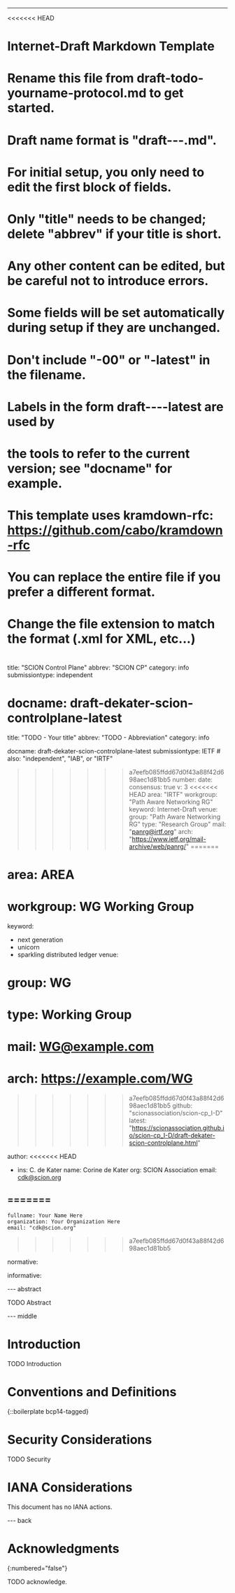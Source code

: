 ---
<<<<<<< HEAD
###
# Internet-Draft Markdown Template
#
# Rename this file from draft-todo-yourname-protocol.md to get started.
# Draft name format is "draft-<yourname>-<workgroup>-<name>.md".
#
# For initial setup, you only need to edit the first block of fields.
# Only "title" needs to be changed; delete "abbrev" if your title is short.
# Any other content can be edited, but be careful not to introduce errors.
# Some fields will be set automatically during setup if they are unchanged.
#
# Don't include "-00" or "-latest" in the filename.
# Labels in the form draft-<yourname>-<workgroup>-<name>-latest are used by
# the tools to refer to the current version; see "docname" for example.
#
# This template uses kramdown-rfc: https://github.com/cabo/kramdown-rfc
# You can replace the entire file if you prefer a different format.
# Change the file extension to match the format (.xml for XML, etc...)
#
###

title: "SCION Control Plane"
abbrev: "SCION CP"
category: info
submissiontype: independent

docname: draft-dekater-scion-controlplane-latest
=======
title: "TODO - Your title"
abbrev: "TODO - Abbreviation"
category: info

docname: draft-dekater-scion-controlplane-latest
submissiontype: IETF  # also: "independent", "IAB", or "IRTF"
>>>>>>> a7eefb085ffdd67d0f43a88f42d698aec1d81bb5
number:
date:
consensus: true
v: 3
<<<<<<< HEAD
area: "IRTF"
workgroup: "Path Aware Networking RG"
keyword: Internet-Draft
venue:
  group: "Path Aware Networking RG"
  type: "Research Group"
  mail: "panrg@irtf.org"
  arch: "https://www.ietf.org/mail-archive/web/panrg/"
=======
# area: AREA
# workgroup: WG Working Group
keyword:
 - next generation
 - unicorn
 - sparkling distributed ledger
venue:
#  group: WG
#  type: Working Group
#  mail: WG@example.com
#  arch: https://example.com/WG
>>>>>>> a7eefb085ffdd67d0f43a88f42d698aec1d81bb5
  github: "scionassociation/scion-cp_I-D"
  latest: "https://scionassociation.github.io/scion-cp_I-D/draft-dekater-scion-controlplane.html"

author:
<<<<<<< HEAD
 -   ins: C. de Kater
     name: Corine de Kater
     org: SCION Association
     email: cdk@scion.org


=======
 -
    fullname: Your Name Here
    organization: Your Organization Here
    email: "cdk@scion.org"
>>>>>>> a7eefb085ffdd67d0f43a88f42d698aec1d81bb5

normative:

informative:


--- abstract

TODO Abstract


--- middle

# Introduction

TODO Introduction


# Conventions and Definitions

{::boilerplate bcp14-tagged}


# Security Considerations

TODO Security


# IANA Considerations

This document has no IANA actions.


--- back

# Acknowledgments
{:numbered="false"}

TODO acknowledge.
